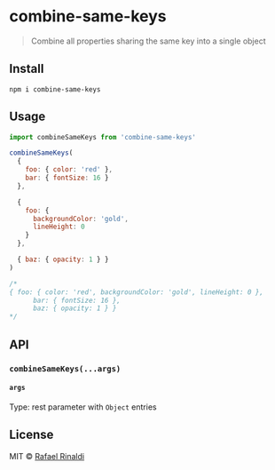 [url]: https://rinaldi.io

# combine-same-keys
> Combine all properties sharing the same key into a single object

## Install

    npm i combine-same-keys

## Usage

```js
import combineSameKeys from 'combine-same-keys'

combineSameKeys(
  {
    foo: { color: 'red' },
    bar: { fontSize: 16 }
  },

  {
    foo: {
      backgroundColor: 'gold',
      lineHeight: 0
    }
  },

  { baz: { opacity: 1 } }
)

/*
{ foo: { color: 'red', backgroundColor: 'gold', lineHeight: 0 },
      bar: { fontSize: 16 },
      baz: { opacity: 1 } }
*/
```

## API

### `combineSameKeys(...args)`

#### `args`

Type: rest parameter with `Object` entries

## License

MIT © [Rafael Rinaldi][url]
